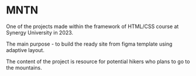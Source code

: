 # MNTN

One of the projects made within the framework of HTML/CSS course at Synergy University in 2023.

The main purpose - to build the ready site from figma template using adaptive layout.

The content of the project is resource for potential hikers who plans to go to the mountains.
